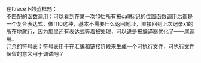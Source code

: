 在ftrace下的蓝框题：  
不匹配的函数调用：可以看到在第一次f0后所有被call标记的位置函数调用后都是一个复合表达式，像f1f0这种，基本不需要什么返回地址，直接回到上次记录x1的所在地就行，因为那里还有表达式等着被处理，可以说是被编译器优化了——尾调用。  
冗余的符号表：符号表用于在汇编和链接阶段来生成一个可执行文件，可执行文件保留的意义用于调试吧？